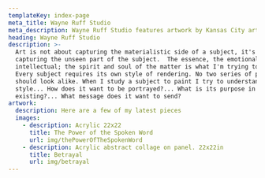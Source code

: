 ```yaml
---
templateKey: index-page
meta_title: Wayne Ruff Studio
meta_description: Wayne Ruff Studio features artwork by Kansas City artist Wayne Ruff.
heading: Wayne Ruff Studio
description: >-
  Art is not about capturing the materialistic side of a subject, it's about
  capturing the unseen part of the subject.  The essence, the emotional, the
  intellectual; the spirit and soul of the matter is what I'm trying to capture.
  Every subject requires its own style of rendering. No two series of paintings
  should look alike. When I study a subject to paint I try to understand its
  style... How does it want to be portrayed?... What is its purpose in
  existing?... What message does it want to send?
artwork:
  description: Here are a few of my latest pieces
  images:
    - description: Acrylic 22x22
      title: The Power of the Spoken Word
      url: img/thePowerOfTheSpokenWord
    - description: Acrylic abstract collage on panel. 22x22in
      title: Betrayal
      url: img/betrayal
---
```


